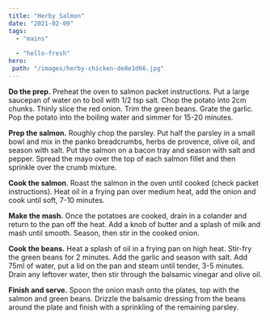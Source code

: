 ```yaml
---
title: "Herby Salmon"
date: "2021-02-09"
tags: 
  - "mains"
 
  - "hello-fresh"
hero: 
 path: "/images/herby-chicken-de8e1d66.jpg"
---
```


**Do the prep.** Preheat the oven to salmon packet instructions. Put a large saucepan of water on to boil with 1/2 tsp salt. Chop the potato into 2cm chunks. Thinly slice the red onion. Trim the green beans. Grate the garlic. Pop the potato into the boiling water and simmer for 15-20 minutes.

**Prep the salmon.** Roughly chop the parsley. Put half the parsley in a small bowl and mix in the panko breadcrumbs, herbs de provence, olive oil, and season with salt. Put the salmon on a bacon tray and season with salt and pepper. Spread the mayo over the top of each salmon fillet and then sprinkle over the crumb mixture.

**Cook the salmon**. Roast the salmon in the oven until cooked (check packet instructions). Heat oil in a frying pan over medium heat, add the onion and cook until soft, 7-10 minutes.

**Make the mash.** Once the potatoes are cooked, drain in a colander and return to the pan off the heat. Add a knob of butter and a splash of milk and mash until smooth. Season, then stir in the cooked onion.

**Cook the beans.** Heat a splash of oil in a frying pan on high heat. Stir-fry the green beans for 2 minutes. Add the garlic and season with salt. Add 75ml of water, put a lid on the pan and steam until tender, 3-5 minutes. Drain any leftover water, then stir through the balsamic vinegar and olive oil.

**Finish and serve.** Spoon the onion mash onto the plates, top with the salmon and green beans. Drizzle the balsamic dressing from the beans around the plate and finish with a sprinkling of the remaining parsley.
